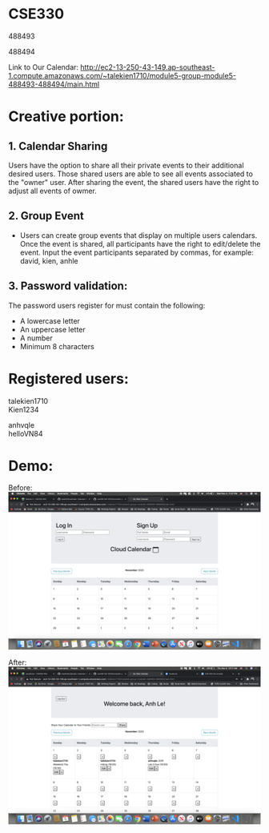 # CSE330
488493

488494

Link to Our Calendar:
http://ec2-13-250-43-149.ap-southeast-1.compute.amazonaws.com/~talekien1710/module5-group-module5-488493-488494/main.html

# Creative portion:

## 1. Calendar Sharing
Users have the option to share all their private events to their additional desired users. Those shared users are able to see all events associated 
to the "owner" user. After sharing the event, the shared users have the right to adjust all events of owmer.

## 2. Group Event
- Users can create group events that display on multiple users calendars. Once the event is shared, all participants have the right to edit/delete the event.
Input the event participants separated by commas, for example: david, kien, anhle


## 3. Password validation:
The password users register for must contain the following:
- A lowercase letter
- An uppercase letter
- A number
- Minimum 8 characters


# Registered users:
talekien1710  
Kien1234

anhvqle  
helloVN84


# Demo:
Before:
![](images/before.png)

After:
![](images/after.png)
